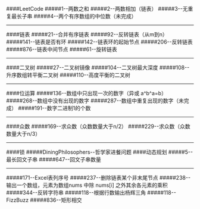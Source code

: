 ####LeetCode
#####1--两数之和
#####2--两数相加（链表）
#####3--无重复最长子串
#####4--两个有序数组的中位数（未完成）
***
####链表
#####21--合并有序链表
#####92--反转链表（从m到n）
#####141--链表是否有环
#####142--链表环的起始节点
#####206--反转链表
#####876--链表中间节点
#####61--旋转链表
***
####二叉树
#####27--二叉树镜像
#####104--二叉树最大深度
#####108--升序数组转平衡二叉树
#####110--高度平衡的二叉树
***
####位运算
#####136--数组中只出现一次的数字（异或  a^b^a=b）
#####268--数组中没有出现的数字
#####287--数组中重复出现的数字（未完成）
#####191--数字二进制1的个数
***
####众数
#####169--求众数（众数数量大于n/2）
#####229--求众数（众数数量大于n/3）
***
####锁
#####DiningPhilosophers--哲学家进餐问题
####动态规划
#####5--最长回文子串
#####647--回文子串数量
***
#####171--Excel表列序号
#####237--删除链表某个非末尾节点
#####238--输出一个数组，元素为数组nums 中除 nums[i] 之外其余各元素的乘积
#####344--反转字符串
#####118--根据行数输出杨辉三角
#####118--FizzBuzz
#####836--矩形相交

